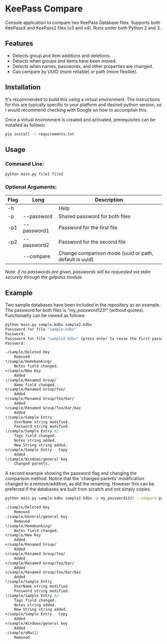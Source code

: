 # KeePass Compare

Console  application to compare two KeePass Database files. Supports both KeePassX and KeePass2 files (v3 and v4). Runs under both Python 2 and 3.

## Features

 - Detects group and item additions and deletions.
 - Detects when groups and items have been moved.
 - Detects when names, passwords, and other properties are changed.
 - Can compare by UUID (more reliable) or path (more flexible).

## Installation

It's recommended to build this using a virtual environment. The instructions for this are typically specific to your platform and desired python version, so I would recommend checking with Google on how to accomplish this.

Once a virtual environment is created and activated, prerequisites can be installed as follows:

```bash
pip install -r requirements.txt
```

## Usage

### Command Line:

```bash
python main.py file1 file2
```
### Optional Arguments:

| Flag | Long | Description |
| - | - | - |
| -h | | Help
| -p | --password | Shared password for both files
| -p1 | --password1 | Password for the first file
| -p2 | --password2 | Password for the second file
| | --compare | Change comparison mode (uuid or path, default is uuid)

*Note: if no passwords are given, passwords will be requested via stdin securely through the getpass module.*

## Example

Two sample databases have been included in the repository as an example. The password for both files is "*my_password123!*" (without quotes). Functionality can be viewed as follows:

```bash
python main.py sample.kdbx sample2.kdbx
Passsword for file "sample.kdbx"
Password:
Passsword for file "sample2.kdbx" (press enter to reuse the first password)
Password:

-/sample/Deleted Key
    Removed
!/sample/Homebanking/
    Notes field changed.
+/sample/New Key
    Added
!/sample/Renamed Group/
    Name field changed.
+/sample/Renamed Group/foo/
    Added
+/sample/Renamed Group/foo/bar/
    Added
+/sample/Renamed Group/foo/bar/baz
    Added
!/sample/Sample Entry
    UserName string modified.
    Password string modified.
!/sample/Sample Entry #2
    Tags field changed.
    Notes string added.
    New String string added.
+/sample/Sample Entry - Copy
    Added
!/sample/Windows/general key
    Changed parents.  
```
A second example showing the password flag and changing the comparison method. Notice that the 'changed parents' modification changed to a remove/addition, as did the renaming. However this can be preferred if the databases are built from scratch and not simply copies.
```bash
python main.py sample.kdbx sample2.kdbx -p my_password123! --compare path

-/sample/Deleted Key
    Removed
-/sample/General/general key
    Removed
!/sample/Homebanking/
    Notes field changed.
+/sample/New Key
    Added
+/sample/Renamed Group/
    Added
+/sample/Renamed Group/foo/
    Added
+/sample/Renamed Group/foo/bar/
    Added
+/sample/Renamed Group/foo/bar/baz
    Added
!/sample/Sample Entry
    UserName string modified.
    Password string modified.
!/sample/Sample Entry #2
    Tags field changed.
    Notes string added.
    New String string added.
+/sample/Sample Entry - Copy
    Added
+/sample/Windows/general key
    Added
-/sample/eMail/
    Removed
```

